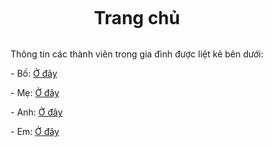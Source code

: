 <html lang="en-US">
<head>
  <meta charset="UTF-8">
  <meta http-equiv="X-UA-Compatible" content="IE=edge">
  <meta name="viewport" content="width=device-width, initial-scale=1">

  <style>
    body {
      background-image: url('images/background2-9.jpg');
      background-size: cover;
      background-repeat: no-repeat;
      display: flex;
      flex-direction: column;
      justify-content: center;
      align-items: center;
      height: 100vh;
    }

    h1 {
      text-align: center;
    }
  </style>
</head>
<body>
  <h1>Trang chủ</h1>
  <div class="container-lg px-3 my-5 markdown-body">
    <p>Thông tin các thành viên trong gia đình được liệt kê bên dưới:</p>
    <p>- Bố: <a href="Bo%20moi.htm">Ở đây</a></p>
    <p>- Mẹ: <a href="me%20moi.htm">Ở đây</a></p>
    <p>- Anh: <a href="anh%20moi.htm">Ở đây</a></p>
    <p>- Em: <a href="em%20moi%20moi.htm">Ở đây</a></p>
  </div>

  <script src="https://cdnjs.cloudflare.com/ajax/libs/anchor-js/4.1.0/anchor.min.js" integrity="sha256-lZaRhKri35AyJSypXXs4o6OPFTbTmUoltBbDCbdzegg=" crossorigin="anonymous"></script>
  <script>anchors.add();</script>
</body>
</html>
